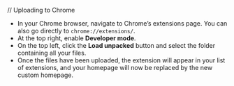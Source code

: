 // Uploading to Chrome

- In your Chrome browser, navigate to Chrome’s extensions page. You can also go directly to `chrome://extensions/`.
- At the top right, enable **Developer mode**.
- On the top left, click the **Load unpacked** button and select the folder containing all your files.
- Once the files have been uploaded, the extension will appear in your list of extensions, and your homepage will now be replaced by the new custom homepage.
